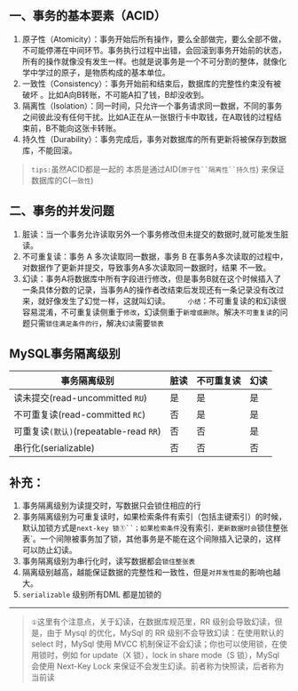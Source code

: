 ## 一、事务的基本要素（ACID）

1. 原子性（Atomicity）：事务开始后所有操作，要么全部做完，要么全部不做，不可能停滞在中间环节。事务执行过程中出错，会回滚到事务开始前的状态，所有的操作就像没有发生一样。也就是说事务是一个不可分割的整体，就像化学中学过的原子，是物质构成的基本单位。
 2. 一致性（Consistency）：事务开始前和结束后，数据库的完整性约束没有被破坏 。比如A向B转账，不可能A扣了钱，B却没收到。
3. 隔离性（Isolation）：同一时间，只允许一个事务请求同一数据，不同的事务之间彼此没有任何干扰。比如A正在从一张银行卡中取钱，在A取钱的过程结束前，B不能向这张卡转账。
4. 持久性（Durability）：事务完成后，事务对数据库的所有更新将被保存到数据库，不能回滚。
>`tips:`虽然ACID都是一起的 本质是通过AID(`原子性``隔离性``持久性`) 来保证数据库的C(`一致性`)

## 二、事务的并发问题

1. 脏读：当一个事务允许读取另外一个事务修改但未提交的数据时,就可能发生脏读。
2. 不可重复读：事务 A 多次读取同一数据，事务 B 在事务A多次读取的过程中，对数据作了更新并提交，导致事务A多次读取同一数据时，结果 不一致。
3. 幻读：事务A将数据库中所有字段进行修改，但是事务B就在这个时候插入了一条具体分数的记录，当事务A的操作者改结束后发现还有一条记录没有改过来，就好像发生了幻觉一样，这就叫幻读。
　　`小结`：不可重复读的和幻读很容易混淆，不可重复读侧重于`修改`，幻读侧重于`新增或删除`。解决`不可重复读`的问题只需`锁住满足条件的行`，解决`幻读`需要`锁表`

## MySQL事务隔离级别
|事务隔离级别|脏读|不可重复读|幻读|
| --- | --- | --- | --- |
|读未提交(read-uncommitted `RU`)|是|是|是|
|不可重复读(read-committed `RC`)|否|是|是|
|可重复读`(默认)`(repeatable-read `RR`)|否|否|是|
|串行化(serializable)|否|否|否|

## 补充：
1. 事务隔离级别为读提交时，写数据只会锁住相应的行
2. 事务隔离级别为可重复读时，如果检索条件有索引（包括主键索引）的时候，默认加锁方式是`next-key 锁①``；如果检索条件`没有索引`，更新数据时会`锁住整张表`。一个间隙被事务加了锁，其他事务是不能在这个间隙插入记录的，这样可以防止幻读。
3. 事务隔离级别为串行化时，读写数据都会`锁住整张表`
4. 隔离级别越高，越能保证数据的完整性和一致性，但是`对并发性能`的影响也越大。
5.  `serializable` 级别所有DML 都是加锁的

- - - - - - - - - - - - - - - - - - - - - - 
>`①`这里有个注意点，关于幻读，在数据库规范里，RR 级别会导致幻读，但是，由于 Mysql 的优化，MySql 的 RR 级别不会导致幻读：在使用默认的 select 时，MySql 使用 MVCC 机制保证不会幻读；你也可以使用锁，在使用锁时，例如 for update（X 锁），lock in share mode（S 锁），MySql 会使用 Next-Key Lock 来保证不会发生幻读。前者称为快照读，后者称为当前读